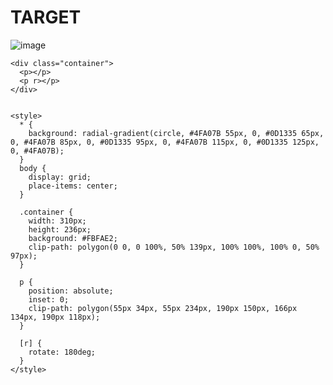 # TARGET

![image](https://github.com/gaschneider/cssbattle/assets/16023844/5a8e4576-24cf-45b4-a87b-bbdc0335953e)


```
<div class="container">
  <p></p>
  <p r></p>
</div>


<style>
  * {
    background: radial-gradient(circle, #4FA07B 55px, 0, #0D1335 65px, 0, #4FA07B 85px, 0, #0D1335 95px, 0, #4FA07B 115px, 0, #0D1335 125px, 0, #4FA07B);
  }
  body {
    display: grid;
    place-items: center;
  }
  
  .container {
    width: 310px;
    height: 236px;
    background: #FBFAE2;
    clip-path: polygon(0 0, 0 100%, 50% 139px, 100% 100%, 100% 0, 50% 97px);
  }
  
  p {
    position: absolute;
    inset: 0;
    clip-path: polygon(55px 34px, 55px 234px, 190px 150px, 166px 134px, 190px 118px);
  }
  
  [r] {
    rotate: 180deg;
  }
</style>
```
